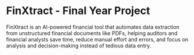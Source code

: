 # FinXtract - Final Year Project
FinXtract is an AI-powered financial tool that automates data extraction from unstructured financial documents like PDFs, helping auditors and financial analysts save time, reduce manual effort and errors, and focus on analysis and decision-making instead of tedious data entry.
